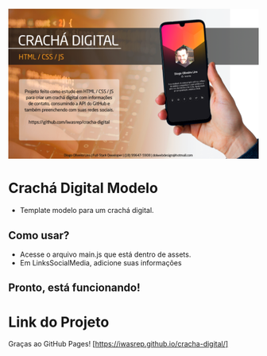 ![Imagem Background](https://github.com/iwasrep/cracha-digital/blob/master/assets/images/background-readme.png?raw=true)

# Crachá Digital Modelo

- Template modelo para um crachá digital.

## Como usar?
- Acesse o arquivo main.js que está dentro de assets.
- Em LinksSocialMedia, adicione suas informações

## Pronto, está funcionando!

# Link do Projeto
Graças ao GitHub Pages! [https://iwasrep.github.io/cracha-digital/]
